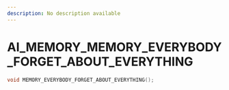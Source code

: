 ```yaml
---
description: No description available 
---
```


# AI_MEMORY\_MEMORY_EVERYBODY_FORGET_ABOUT_EVERYTHING

```cpp
void MEMORY_EVERYBODY_FORGET_ABOUT_EVERYTHING();
```